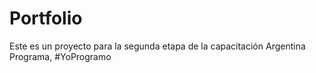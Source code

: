 # Portfolio

Este es un proyecto para la segunda etapa de la capacitación Argentina Programa, #YoProgramo
